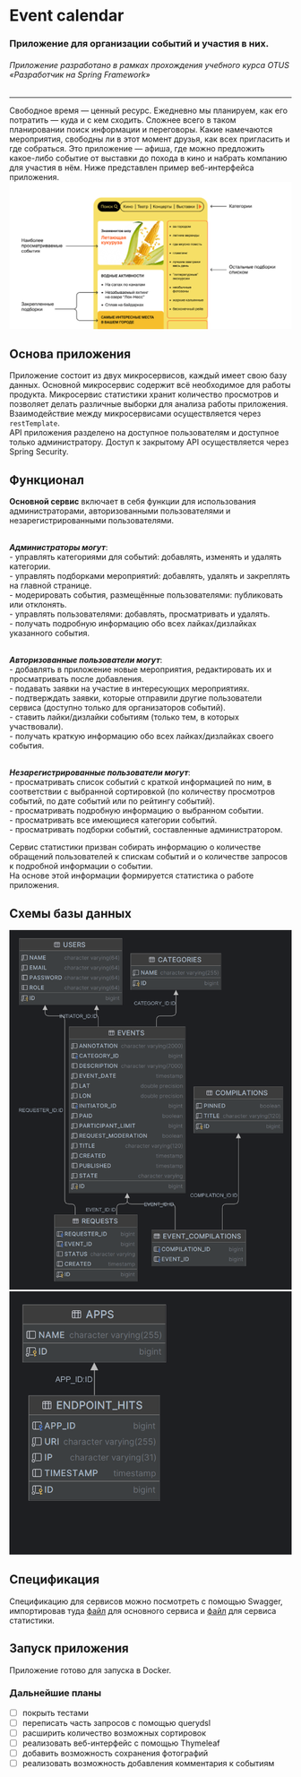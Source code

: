 # Event calendar
### Приложение для организации событий и участия в них.
###### Приложение разработано в рамках прохождения учебного курса OTUS «Разработчик на Spring Framework»
***
Свободное время — ценный ресурс. Ежедневно мы планируем,
как его потратить — куда и с кем сходить. Сложнее всего в
таком планировании поиск информации и переговоры. Какие намечаются
мероприятия, свободны ли в этот момент друзья, как всех пригласить
и где собраться. Это приложение — афиша,
где можно предложить какое-либо событие от выставки до похода в кино
и набрать компанию для участия в нём.
Ниже представлен пример веб-интерфейса приложения.
<br>![WebInterfaceExample](images/WebInterfaceExample.png)

## Основа приложения

Приложение состоит из двух микросервисов, каждый имеет свою базу данных.
Основной микросервис содержит всё необходимое для работы продукта.
Микросервис статистики хранит количество просмотров и позволяет делать различные выборки для
анализа работы приложения.
<br>Взаимодействие между микросервисами осуществляется через `restTemplate`.
<br> 
API приложения разделено на доступное пользователям и доступное только администратору. Доступ к закрытому API осуществляется через Spring Security.

## Функционал

**Основной сервис** включает в себя функции для использования администраторами, авторизованными
пользователями и незарегистрированными пользователями.

<br> *__Администраторы могут__*:
<br>- управлять категориями для событий: добавлять, изменять и удалять категории.
<br>- управлять подборками мероприятий: добавлять, удалять и закреплять на главной странице.
<br>- модерировать события, размещённые пользователями: публиковать или отклонять.
<br>- управлять пользователями: добавлять, просматривать и удалять.
<br>- получать подробную информацию обо всех лайках/дизлайках указанного события.

<br> **_Авторизованные пользователи могут_**:
<br>- добавлять в приложение новые мероприятия, редактировать их и просматривать после добавления.
<br>- подавать заявки на участие в интересующих мероприятиях.
<br>- подтверждать заявки, которые отправили другие пользователи сервиса (доступно только для
организаторов событий).
<br>- ставить лайки/дизлайки событиям (только тем, в которых участвовали).
<br>- получать краткую информацию обо всех лайках/дизлайках своего события.

<br> **_Незарегистрированные пользователи могут_**:
<br>- просматривать список событий с краткой информацией по ним, в соответствии с выбранной
сортировкой (по количеству просмотров событий, по дате событий или по рейтингу событий).
<br>- просматривать подробную информацию о выбранном событии.
<br>- просматривать все имеющиеся категории событий.
<br>- просматривать подборки событий, составленные администратором.

Сервис статистики призван собирать информацию о количестве обращений пользователей к спискам событий и
о количестве запросов к подробной информации о событии.
<br> На основе этой информации формируется статистика о работе приложения.

## Схемы базы данных
![ecH2](images/ecH2.png)
![statisticsH2](images/statisticsH2.png)

## Спецификация

Спецификацию для сервисов можно посмотреть с помощью Swagger,
импортировав туда [файл](ec-main-service-spec.json) для основного сервиса
и [файл](ec-stats-service-spec.json) для сервиса статистики.

## Запуск приложения

Приложение готово для запуска в Docker. 

### Дальнейшие планы
- [ ] покрыть тестами
- [ ] переписать часть запросов с помощью querydsl
- [ ] расширить количество возможных сортировок
- [ ] реализовать веб-интерфейс с помощью Thymeleaf
- [ ] добавить возможность сохранения фотографий
- [ ] реализовать возможность добавления комментария к событиям
